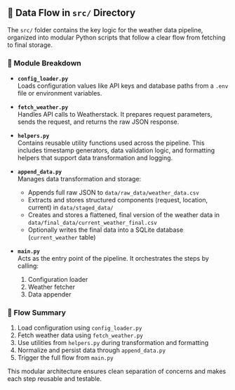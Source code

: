 ## 🔄 Data Flow in `src/` Directory

The `src/` folder contains the key logic for the weather data pipeline, organized into modular Python scripts that follow a clear flow from fetching to final storage.

### 📂 Module Breakdown

- **`config_loader.py`**  
  Loads configuration values like API keys and database paths from a `.env` file or environment variables.

- **`fetch_weather.py`**  
  Handles API calls to Weatherstack. It prepares request parameters, sends the request, and returns the raw JSON response.

- **`helpers.py`**  
  Contains reusable utility functions used across the pipeline. This includes timestamp generators, data validation logic, and formatting helpers that support data transformation and logging.

- **`append_data.py`**  
  Manages data transformation and storage:
  - Appends full raw JSON to `data/raw_data/weather_data.csv`
  - Extracts and stores structured components (request, location, current) in `data/staged_data/`
  - Creates and stores a flattened, final version of the weather data in `data/final_data/current_weather_final.csv`
  - Optionally writes the final data into a SQLite database (`current_weather` table)

- **`main.py`**  
  Acts as the entry point of the pipeline. It orchestrates the steps by calling:
  1. Configuration loader
  2. Weather fetcher
  3. Data appender

### 🧩 Flow Summary

1. Load configuration using `config_loader.py`
2. Fetch weather data using `fetch_weather.py`
3. Use utilities from `helpers.py` during transformation and formatting
4. Normalize and persist data through `append_data.py`
5. Trigger the full flow from `main.py`

This modular architecture ensures clean separation of concerns and makes each step reusable and testable.
